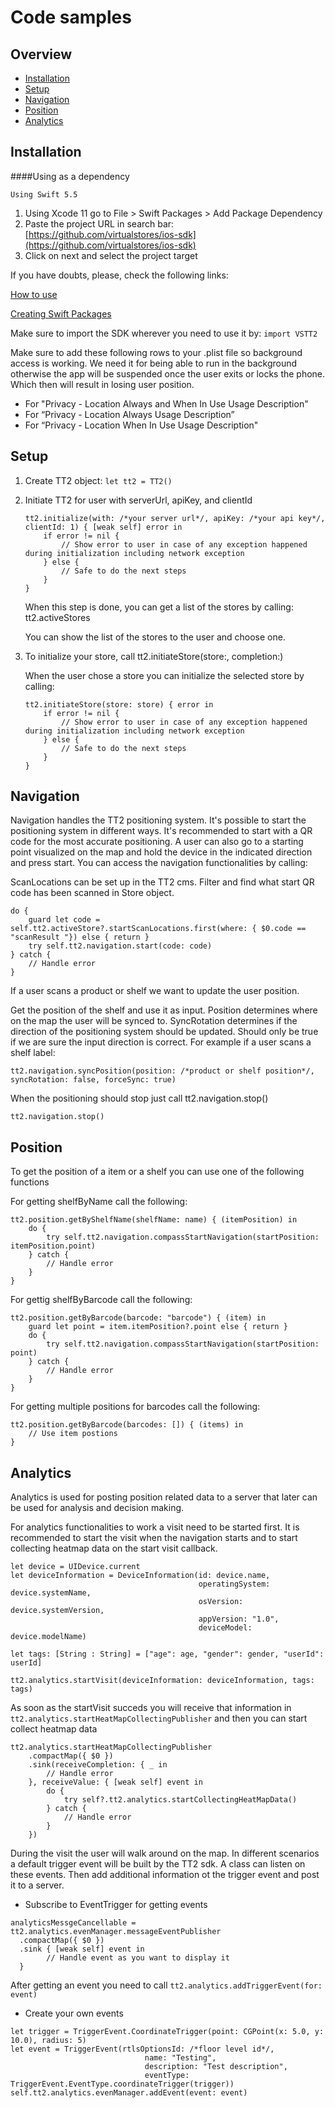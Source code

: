 # Code samples
## Overview
- [Installation](#Installation)
- [Setup](#Setup)
- [Navigation](#Navigation)
- [Position](#Position)
- [Analytics](#Analytics)

## Installation

####Using as a dependency

`Using Swift 5.5`

1. Using Xcode 11 go to File > Swift Packages > Add Package Dependency
2. Paste the project URL in search bar: [https://github.com/virtualstores/ios-sdk](https://github.com/virtualstores/ios-sdk)
3. Click on next and select the project target

If you have doubts, please, check the following links:

[How to use](https://developer.apple.com/videos/play/wwdc2019/408/)

[Creating Swift Packages](https://developer.apple.com/videos/play/wwdc2019/410/)

Make sure to import the SDK wherever you need to use it by: `import VSTT2`

Make sure to add these following rows to your .plist file so background access is working. We need it for being able to run in the background otherwise the app will be suspended once the user exits or locks the phone. Which then will result in losing user position.

* For "Privacy - Location Always and When In Use Usage Description" 
* For “Privacy - Location Always Usage Description”
* For “Privacy - Location When In Use Usage Description"

## Setup
1. Create TT2 object: `let tt2 = TT2()`
2. Initiate TT2 for user with serverUrl, apiKey, and clientId

	```
	tt2.initialize(with: /*your server url*/, apiKey: /*your api key*/, clientId: 1) { [weak self] error in
	    if error != nil {
	    	// Show error to user in case of any exception happened during initialization including network exception
	    } else {
	    	// Safe to do the next steps
	    }
	}
	```
	
	When this step is done, you can get a list of the stores by calling: tt2.activeStores
		
	You can show the list of the stores to the user and choose one.

3. To initialize your store, call tt2.initiateStore(store:, completion:)

	When the user chose a store you can initialize the selected store by calling:
	
	```
	tt2.initiateStore(store: store) { error in
		if error != nil {
	    	// Show error to user in case of any exception happened during initialization including network exception
	    } else {
	    	// Safe to do the next steps
	    }
	}
	```

## Navigation
Navigation handles the TT2 positioning system. It's possible to start the positioning system in different ways. It's recommended to start with a QR code for the most accurate positioning. A user can also go to a starting point visualized on the map and hold the device in the indicated direction and press start. You can access the navigation functionalities by calling:

ScanLocations can be set up in the TT2 cms. Filter and find what start QR code has been scanned in Store object.

```
do {
	guard let code = self.tt2.activeStore?.startScanLocations.first(where: { $0.code == "scanResult "}) else { return }
	try self.tt2.navigation.start(code: code)
} catch {
	// Handle error
}
```

If a user scans a product or shelf we want to update the user position.

Get the position of the shelf and use it as input. Position determines where on the map the user will be synced to. SyncRotation determines if the direction of the positioning system should be updated. Should only be true if we are sure the input direction is correct. For example if a user scans a shelf label:

```
tt2.navigation.syncPosition(position: /*product or shelf position*/, syncRotation: false, forceSync: true)
```

When the positioning should stop just call tt2.navigation.stop()

```
tt2.navigation.stop()
```

## Position
To get the position of a item or a shelf you can use one of the following functions

For getting shelfByName call the following:

```
tt2.position.getByShelfName(shelfName: name) { (itemPosition) in
    do {
    	try self.tt2.navigation.compassStartNavigation(startPosition: itemPosition.point)
    } catch {
    	// Handle error
    }
}
```
For gettig shelfByBarcode call the following:

```
tt2.position.getByBarcode(barcode: "barcode") { (item) in
    guard let point = item.itemPosition?.point else { return }
    do {
        try self.tt2.navigation.compassStartNavigation(startPosition: point)
    } catch {
        // Handle error
    }
}
```
For getting multiple positions for barcodes call the following:

```
tt2.position.getByBarcode(barcodes: []) { (items) in
    // Use item postions
}
```

## Analytics

Analytics is used for posting position related data to a server that later can be used for analysis and decision making.

For analytics functionalities to work a visit need to be started first. It is recommended to start the visit when the navigation starts and to start collecting heatmap data on the start visit callback.



```
let device = UIDevice.current
let deviceInformation = DeviceInformation(id: device.name,
                                          operatingSystem: device.systemName,
                                          osVersion: device.systemVersion,
                                          appVersion: "1.0",
                                          deviceModel: device.modelName)
    
let tags: [String : String] = ["age": age, "gender": gender, "userId": userId]
    
tt2.analytics.startVisit(deviceInformation: deviceInformation, tags: tags)
```
As soon as the startVisit succeds you will receive that information in `tt2.analytics.startHeatMapCollectingPublisher` and then you can start collect heatmap data

```
tt2.analytics.startHeatMapCollectingPublisher
    .compactMap({ $0 })
    .sink(receiveCompletion: { _ in
        // Handle error
    }, receiveValue: { [weak self] event in
        do {
            try self?.tt2.analytics.startCollectingHeatMapData()
        } catch {
            // Handle error
        }
    })
```

During the visit the user will walk around on the map. In different scenarios a default trigger event will be built by the TT2 sdk. A class can listen on these events. Then add additional information ot the trigger event and post it to a server.

* Subscribe to EventTrigger for getting events

```
analyticsMessgeCancellable = tt2.analytics.evenManager.messageEventPublisher
  .compactMap({ $0 })
  .sink { [weak self] event in
  		// Handle event as you want to display it
  }
```

After getting an event you need to call `tt2.analytics.addTriggerEvent(for: event)`

* Create your own events

```
let trigger = TriggerEvent.CoordinateTrigger(point: CGPoint(x: 5.0, y: 10.0), radius: 5)
let event = TriggerEvent(rtlsOptionsId: /*floor level id*/, 
							  name: "Testing", 
							  description: "Test description", 
							  eventType: TriggerEvent.EventType.coordinateTrigger(trigger))
self.tt2.analytics.evenManager.addEvent(event: event)
```